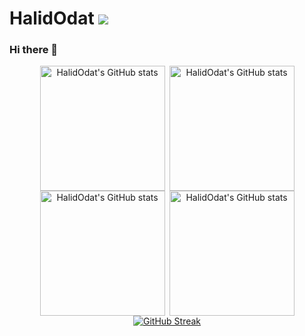 # HalidOdat <img src="https://komarev.com/ghpvc/?username=HalidOdat&style=flat-square"/>

### Hi there 👋

<div align="center" style="display: flex; justify-content: center; align-items: center; gap: 0.5em;">
  <a href="https://github.com/anuraghazra/github-readme-stats#gh-light-mode-only">
    <img height=200 loading="lazy" src="https://github-readme-stats-halidodat.vercel.app//api/top-langs/?username=HalidOdat&layout=compact&langs_count=10&hide_border=true&role=owner,collaborator&theme=default#gh-light-mode-only" alt="HalidOdat's GitHub stats"/>
  </a>

  <a href="https://github.com/anuraghazra/github-readme-stats#gh-light-mode-only">
    <img height=200 loading="lazy" src="https://github-readme-stats-halidodat.vercel.app//api?username=HalidOdat&show_icons=true&count_private=true&line_height=28&hide_border=true&card_width=450&include_all_commits=true&role=owner,collaborator&theme=default#gh-light-mode-only" alt="HalidOdat's GitHub stats"/>
  </a>
</div>

<div align="center" style="display: flex; justify-content: center; align-items: center; gap: 0.5em;"> 
  <a href="https://github.com/anuraghazra/github-readme-stats#gh-dark-mode-only">
    <img height=200 loading="lazy" src="https://github-readme-stats-git-masterrstaa-rickstaa.vercel.app/api/top-langs/?username=HalidOdat&layout=compact&langs_count=10&hide_border=true&role=owner,collaborator&theme=dark&bg_color=000000#gh-dark-mode-only" alt="HalidOdat's GitHub stats"/>
  </a>

  <a href="https://github.com/anuraghazra/github-readme-stats#gh-dark-mode-only">
    <img height=200 loading="lazy" src="https://github-readme-stats-git-masterrstaa-rickstaa.vercel.app/api?username=HalidOdat&show_icons=true&count_private=true&line_height=28&hide_border=true&card_width=450&include_all_commits=true&role=owner,collaborator&theme=dark&bg_color=000000#gh-dark-mode-only" alt="HalidOdat's GitHub stats"/>
  </a>
</div>

<div align="center" style="display: flex; justify-content: center; align-items: center; gap: 0.5em;">
    <a href="https://git.io/streak-stats"><img loading="lazy" src="https://streak-stats.demolab.com?user=HalidOdat&theme=dark&hide_border=true&date_format=j%20M%5B%20Y%5D&card_width=720 " alt="GitHub Streak" /></a>
</div>

